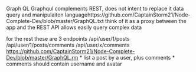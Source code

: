 Graph QL
Graphqul complements REST, does not intent to replace it 
data query and manipulaiton languagehttps://github.com/CaptainStorm21/Node-Complete-Dev/blob/master/GraphQL.txt
think of it as a proxy between the app and the REST API
allows easily query complex data

for the rest these are 3 endpoints
    /api/user/1/posts
    /api/user/1/posts/comments 
    /api/user/x/comments https://github.com/CaptainStorm21/Node-Complete-Dev/blob/master/GraphQL.rm
        * list a post by a user, plus comments
        * comments should contain username and avatar
        

